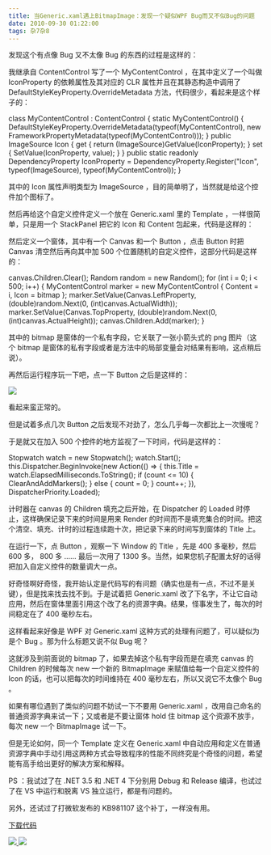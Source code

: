 ```yaml
---
title: 当Generic.xaml遇上BitmapImage：发现一个疑似WPF Bug而又不似Bug的问题
date: 2010-09-30 01:22:00
tags: 杂7杂8
---
```

发现这个有点像  Bug  又不太像  Bug  的东西的过程是这样的：

  

我继承自  ContentControl  写了一个  MyContentControl  ，在其中定义了一个叫做  IconProperty
的依赖属性及其对应的  CLR  属性并且在其静态构造中调用了  DefaultStyleKeyProperty.OverrideMetadata
方法，代码很少，看起来是这个样子的：

class MyContentControl : ContentControl { static MyContentControl() {
DefaultStyleKeyProperty.OverrideMetadata(typeof(MyContentControl), new
FrameworkPropertyMetadata(typeof(MyContentControl))); } public ImageSource
Icon { get { return (ImageSource)GetValue(IconProperty); } set {
SetValue(IconProperty, value); } } public static readonly DependencyProperty
IconProperty = DependencyProperty.Register("Icon", typeof(ImageSource),
typeof(MyContentControl)); }

其中的  Icon  属性声明类型为  ImageSource  ，目的简单明了，当然就是给这个控件加个图标了。

然后再给这个自定义控件定义一个放在  Generic.xaml  里的  Template  ，一样很简单，只是用一个  StackPanel  把它的
Icon  和  Content  包起来，代码是这样的：

<Style TargetType="{x:Type local:MyContentControl}"> <Style.Setters> <Setter
Property="Template"> <Setter.Value> <ControlTemplate TargetType="{x:Type
local:MyContentControl}"> <StackPanel> <Image Source="{TemplateBinding Icon}"
Stretch="Fill"/> <ContentPresenter Content="{TemplateBinding Content}"/>
</StackPanel> </ControlTemplate> </Setter.Value> </Setter> </Style.Setters>
</Style>

然后定义一个窗体，其中有一个  Canvas  和一个  Button  ，点击  Button  时把  Canvas  清空然后再向其中加  500
个位置随机的自定义控件，这部分代码是这样的：

canvas.Children.Clear(); Random random = new Random(); for (int i = 0; i <
500; i++) { MyContentControl marker = new MyContentControl { Content = i, Icon
= bitmap }; marker.SetValue(Canvas.LeftProperty, (double)random.Next(0,
(int)canvas.ActualWidth)); marker.SetValue(Canvas.TopProperty,
(double)random.Next(0, (int)canvas.ActualHeight));
canvas.Children.Add(marker); }

其中的  bitmap  是窗体的一个私有字段，它关联了一张小箭头式的  png  图片（这个  bitmap
是窗体的私有字段或者是方法中的局部变量会对结果有影响，这点稍后说）。

  

再然后运行程序玩一下吧，点一下  Button  之后是这样的：

![](http://hi.csdn.net/attachment/201009/29/858_1285780636v3Ov.jpg)

看起来蛮正常的。

但是试着多点几次  Button  之后发现不对劲了，怎么几乎每一次都比上一次慢呢？

于是就又在加入  500  个控件的地方监视了一下时间，代码是这样的：

Stopwatch watch = new Stopwatch(); watch.Start();
this.Dispatcher.BeginInvoke(new Action(() => { this.Title =
watch.ElapsedMilliseconds.ToString(); if (count <= 10) { ClearAndAddMarkers();
} else { count = 0; } count++; }), DispatcherPriority.Loaded);

计时器在  canvas  的  Children  填充之后开始，在  Dispatcher  的  Loaded  时停止，这样确保记录下来的时间是用来
Render  的时间而不是填充集合的时间。把这个清空、填充、计时的过程连续跑十次，把记录下来的时间写到窗体的  Title  上。

在运行一下，点  Button  ，观察一下  Window  的  Title  ，先是  400  多毫秒，然后  600  多，  800  多
......  最后一次用了  1300  多。当然，如果您机子配置太好的话得把加入自定义控件的数量调大一点。

  

好奇怪啊好奇怪，我开始认定是代码写的有问题（确实也是有一点，不过不是关键），但是找来找去找不到。于是试着把  Generic.xaml
改了下名字，不让它自动应用，然后在窗体里面引用这个改了名的资源字典。结果，怪事发生了，每次的时间稳定在了  400  毫秒左右。

这样看起来好像是  WPF  对  Generic.xaml  这种方式的处理有问题了，可以疑似为是个  Bug  。那为什么标题又说不似  Bug  呢？

  

这就涉及到前面说的  bitmap  了，如果去掉这个私有字段而是在填充  canvas  的  Children  的时候每次  new  一个新的
BitmapImage  来赋值给每一个自定义控件的  Icon  的话，也可以把每次的时间维持在  400  毫秒左右，所以又说它不太像个  Bug  。

  

如果有哪位遇到了类似的问题不妨试一下不要用  Generic.xaml  ，改用自己命名的普通资源字典来试一下；又或者是不要让窗体  hold  住
bitmap  这个资源不放手，每次  new  一个  BitmapImage  试一下。

  

但是无论如何，同一个  Template  定义在  Generic.xaml
中自动应用和定义在普通资源字典中手动引用这两种方式会导致程序的性能不同终究是个奇怪的问题，希望能有高手给出更好的解决方案和解释。

  

PS  ：我试过了在  .NET 3.5  和  .NET 4  下分别用  Debug  和  Release  编译，也试过了在  VS  中运行和脱离
VS  独立运行，都是有问题的。

另外，还试过了打微软发布的  KB981107  这个补丁，一样没有用。

[ 下载代码 ](http://files.cnblogs.com/cuipengfei/WpfApplication1.zip)



[ ![](https://profile.csdnimg.cn/5/2/5/3_cuipengfei1)
![](https://g.csdnimg.cn/static/user-reg-year/1x/11.png)
](https://blog.csdn.net/cuipengfei1)





